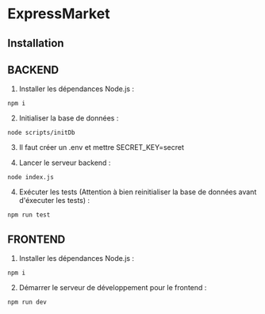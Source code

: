 # ExpressMarket

## Installation

## BACKEND

1. Installer les dépendances Node.js :

``` npm i ```

2. Initialiser la base de données :

```node scripts/initDb```

3. Il faut créer un .env et mettre SECRET_KEY=secret

3. Lancer le serveur backend :

```node index.js```


4. Exécuter les tests (Attention à bien reinitialiser la base de données avant d'éxecuter les tests) :

```npm run test```

## FRONTEND

1. Installer les dépendances Node.js :

```npm i```

2. Démarrer le serveur de développement pour le frontend :

```npm run dev```


